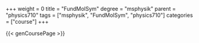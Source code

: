 +++
weight = 0
title = "FundMolSym"
degree = "msphysik"
parent = "physics710"
tags = ["msphysik", "FundMolSym", "physics710"]
categories = ["course"]
+++

{{< genCoursePage >}}
